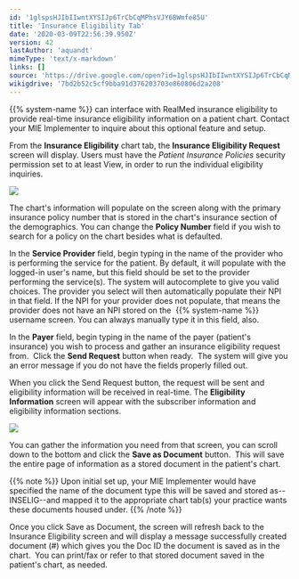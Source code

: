 ```yaml
---
id: '1glspsHJIbIIwntXYSIJp6TrCbCqMPhsVJY6BWmfe85U'
title: 'Insurance Eligibility Tab'
date: '2020-03-09T22:56:39.950Z'
version: 42
lastAuthor: 'aquandt'
mimeType: 'text/x-markdown'
links: []
source: 'https://drive.google.com/open?id=1glspsHJIbIIwntXYSIJp6TrCbCqMPhsVJY6BWmfe85U'
wikigdrive: '7bd2b52c5cf9bba91d376203703e860806d2a208'
---
```

{{% system-name %}} can interface with RealMed insurance eligibility to provide real-time insurance eligibility information on a patient chart. Contact your MIE Implementer to inquire about this optional feature and setup.

From the **Insurance Eligibility** chart tab, the **Insurance Eligibility Request** screen will display. Users must have the *Patient Insurance Policies* security permission set to at least View, in order to run the individual eligibility inquiries.

![](../insurance-eligibility-tab.assets/f06138c371e652701d22fcdfed0fac0f.png)

The chart's information will populate on the screen along with the primary insurance policy number that is stored in the chart's insurance section of the demographics. You can change the **Policy Number** field if you wish to search for a policy on the chart besides what is defaulted.

In the **Service Provider** field, begin typing in the name of the provider who is performing the service for the patient. By default, it will populate with the logged-in user's name, but this field should be set to the provider performing the service(s). The system will autocomplete to give you valid choices. The provider you select will then automatically populate their NPI in that field. If the NPI for your provider does not populate, that means the provider does not have an NPI stored on the  {{% system-name %}} username screen. You can always manually type it in this field, also.

In the **Payer** field, begin typing in the name of the payer (patient's insurance) you wish to process and gather an insurance eligibility request from.  Click the **Send Request** button when ready.  The system will give you an error message if you do not have the fields properly filled out.

When you click the Send Request button, the request will be sent and eligibility information will be received in real-time. The **Eligibility Information** screen will appear with the subscriber information and eligibility information sections.

![](../insurance-eligibility-tab.assets/f87c22b33d8223b4c2c240af66331c79.png)

You can gather the information you need from that screen, you can scroll down to the bottom and click the **Save as Document** button.  This will save the entire page of information as a stored document in the patient's chart.

{{% note %}}
Upon initial set up, your MIE Implementer would have specified the name of the document type this will be saved and stored as--INSELIG--and mapped it to the appropriate chart tab(s) your practice wants these documents housed under.
{{% /note %}}

Once you click Save as Document, the screen will refresh back to the Insurance Eligibility screen and will display a message successfully created document (#) which gives you the Doc ID the document is saved as in the chart.  You can print/fax or refer to that stored document saved in the patient's chart, as needed.
